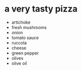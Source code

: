 # a very tasty pizza

- artichoke
- fresh mushrooms
- onion
- tomato sauce
- ruccola
- cheese
- green pepper
- olives
- olive oil